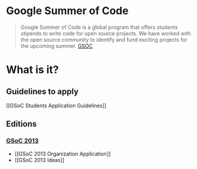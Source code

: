 # Google Summer of Code
> Google Summer of Code is a global program that offers students stipends to write code for open source projects. We have worked with the open source community to identify and fund exciting projects for the upcoming summer. 
[GSOC](https://google-melange.appspot.com/gsoc/homepage/google/gsoc2013)
# What is it?

## Guidelines to apply
 [[GSoC Students Application Guidelines]]
## Editions

### [GSoC 2013](http://www.google-melange.com/gsoc/homepage/google/gsoc2013)
* [[GSoC 2013 Organization Application]]
* [[GSoC 2013 Ideas]]
